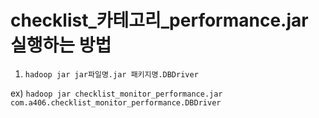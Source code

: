 # checklist_카테고리_performance.jar 실행하는 방법

1. `hadoop jar jar파일명.jar 패키지명.DBDriver`

ex) `hadoop jar checklist_monitor_performance.jar com.a406.checklist_monitor_performance.DBDriver`

